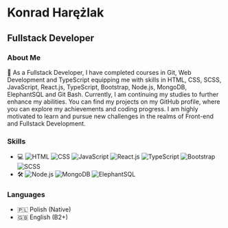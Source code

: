 # Konrad Harężlak


## Fullstack Developer

### About Me
🚀 As a Fullstack Developer, I have completed courses in Git, Web Development and TypeScript equipping me with skills in HTML, CSS, SCSS, JavaScript, React.js, TypeScript, Bootstrap, Node.js, MongoDB, ElephantSQL and Git Bash. Currently, I am continuing my studies to further enhance my abilities. You can find my projects on my GitHub profile, where you can explore my achievements and coding progress. I am highly motivated to learn and pursue new challenges in the realms of Front-end and Fullstack Development.

### Skills
- 💻 ![HTML](https://img.shields.io/badge/HTML5-E34F26?logo=html5&logoColor=white&style=flat) ![CSS](https://img.shields.io/badge/CSS3-1572B6?logo=css3&logoColor=white&style=flat) ![JavaScript](https://img.shields.io/badge/JavaScript-F7DF1E?logo=javascript&logoColor=black&style=flat) ![React.js](https://img.shields.io/badge/React.js-61DAFB?logo=react&logoColor=white&style=flat) ![TypeScript](https://img.shields.io/badge/TypeScript-3178C6?logo=typescript&logoColor=white&style=flat) ![Bootstrap](https://img.shields.io/badge/Bootstrap-563D7C?logo=bootstrap&logoColor=white&style=flat) ![SCSS](https://img.shields.io/badge/SCSS-CC6699?logo=sass&logoColor=white&style=flat)
- 🛠️ ![Node.js](https://img.shields.io/badge/Node.js-339933?logo=node.js&logoColor=white&style=flat) ![MongoDB](https://img.shields.io/badge/MongoDB-47A248?logo=mongodb&logoColor=white&style=flat) ![ElephantSQL](https://img.shields.io/badge/ElephantSQL-008BB9?logo=postgresql&logoColor=white&style=flat)

### Languages
- 🇵🇱 Polish (Native)
- 🇬🇧 English (B2+)

